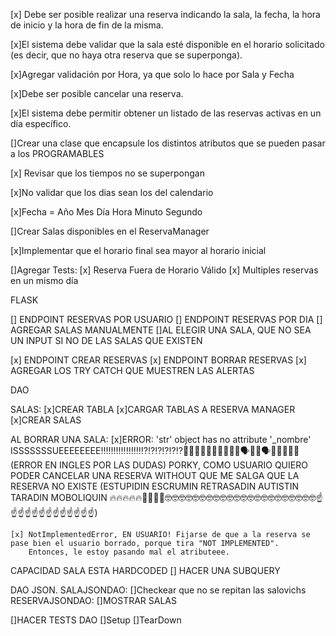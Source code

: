 [x] Debe ser posible realizar una reserva indicando la sala, la fecha, la hora de inicio y la hora de fin de la misma.

[x]El sistema debe validar que la sala esté disponible en el horario solicitado
(es decir, que no haya otra reserva que se superponga).

[x]Agregar validación por Hora, ya que solo lo hace por Sala y Fecha

[x]Debe ser posible cancelar una reserva.

[x]El sistema debe permitir obtener un listado de las reservas activas en un día específico.

[]Crear una clase que encapsule los distintos atributos que se pueden pasar a los PROGRAMABLES

[x] Revisar que los tiempos no se superpongan

[x]No validar que los dias sean los del calendario

[x]Fecha = Año Mes Día Hora Minuto Segundo

[]Crear Salas disponibles en el ReservaManager

[x]Implementar que el horario final sea mayor al horario inicial

[]Agregar Tests:
    [x] Reserva Fuera de Horario Válido
    [x] Multiples reservas en un mismo día

FLASK

[] ENDPOINT RESERVAS POR USUARIO
[] ENDPOINT RESERVAS POR DIA
[] AGREGAR SALAS MANUALMENTE
    []AL ELEGIR UNA SALA, QUE NO SEA UN INPUT SI NO DE LAS SALAS QUE EXISTEN


[x] ENDPOINT CREAR RESERVAS
[x] ENDPOINT BORRAR RESERVAS
[x] AGREGAR LOS TRY CATCH QUE MUESTREN LAS ALERTAS


DAO

SALAS:
    [x]CREAR TABLA
    [x]CARGAR TABLAS A RESERVA MANAGER
    [x]CREAR SALAS

    
AL BORRAR UNA SALA:
    [x]ERROR: 'str' object has no attribute '_nombre'
    ISSSSSSSUEEEEEEEE‼‼‼‼‼‼‼‼⁉⁉⁉⁉⁉⁉👩🏾‍🤝‍🧑🏼👩🏾‍🤝‍🧑🏻🗣🧞‍♂️🗣🦃🐓🐚🐡🦐 (ERROR EN INGLES POR LAS DUDAS) PORKY, COMO USUARIO QUIERO PODER CANCELAR UNA RESERVA WITHOUT QUE ME SALGA QUE LA RESERVA NO EXISTE (ESTUPIDIN ESCRUMIN RETRASADIN AUTISTIN TARADIN MOBOLIQUIN 🔥🔥🔥🔥🔥🧠🧠🧠😎🤓🤓🤓🤓🤓🤓🤓🤓🤓🤓🤓🤓🤓🤓🤓🤓🤓🤓🤓🤓🤓🤓☝☝☝☝☝☝☝☝☝☝☝☝☝)

    [x] NotImplementedError, EN USUARIO! Fijarse de que a la reserva se pase bien el usuario borrado, porque tira "NOT IMPLEMENTED".
        Entonces, le estoy pasando mal el atributeee.  

CAPACIDAD SALA ESTA HARDCODED
    [] HACER UNA SUBQUERY
    
DAO JSON.
    SALAJSONDAO:
        []Checkear que no se repitan las salovichs
    RESERVAJSONDAO:
        []MOSTRAR SALAS



[]HACER TESTS DAO
    []Setup 
    []TearDown
    

 
